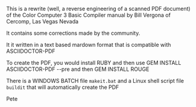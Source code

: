 This is a rewrite (well, a reverse engineering of a scanned PDF document) of the Color Computer 3 Basic Compiler manual by Bill Vergona of Cercomp, Las Vegas Nevada

It contains some corrections made by the community.

It it written in a text based mardown format that is compatible with ASCIIDOCTOR-PDF 

To create the PDF, you would install RUBY and then use GEM INSTALL ASCIIDOCTOR-PDF --pre and then GEM INSTALL ROUGE

There is a WINDOWS BATCH file `makeit.bat` and a Linux shell script file `buildit` that will automatically create the PDF

Pete 